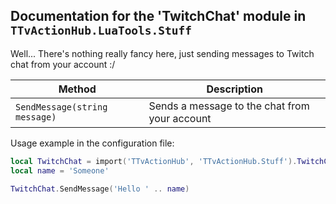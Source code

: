## Documentation for the 'TwitchChat' module in `TTvActionHub.LuaTools.Stuff`

Well... There's nothing really fancy here, just sending messages to Twitch chat from your account :/

| Method                        | Description                                   |
| ----------------------------- | --------------------------------------------- |
| `SendMessage(string message)` | Sends a message to the chat from your account |

Usage example in the configuration file:

```lua
local TwitchChat = import('TTvActionHub', 'TTvActionHub.Stuff').TwitchChat
local name = 'Someone'

TwitchChat.SendMessage('Hello ' .. name)
```
